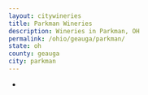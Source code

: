 ```yaml
---
layout: citywineries
title: Parkman Wineries
description: Wineries in Parkman, OH
permalink: /ohio/geauga/parkman/
state: oh
county: geauga
city: parkman
---
```

-

